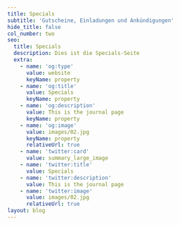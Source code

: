 ```yaml
---
title: Specials
subtitle: 'Gutscheine, Einladungen und Ankündigungen'
hide_title: false
col_number: two
seo:
  title: Specials
  description: Dies ist die Specials-Seite
  extra:
    - name: 'og:type'
      value: website
      keyName: property
    - name: 'og:title'
      value: Specials
      keyName: property
    - name: 'og:description'
      value: This is the journal page
      keyName: property
    - name: 'og:image'
      value: images/02.jpg
      keyName: property
      relativeUrl: true
    - name: 'twitter:card'
      value: summary_large_image
    - name: 'twitter:title'
      value: Specials
    - name: 'twitter:description'
      value: This is the journal page
    - name: 'twitter:image'
      value: images/02.jpg
      relativeUrl: true
layout: blog
---
```

